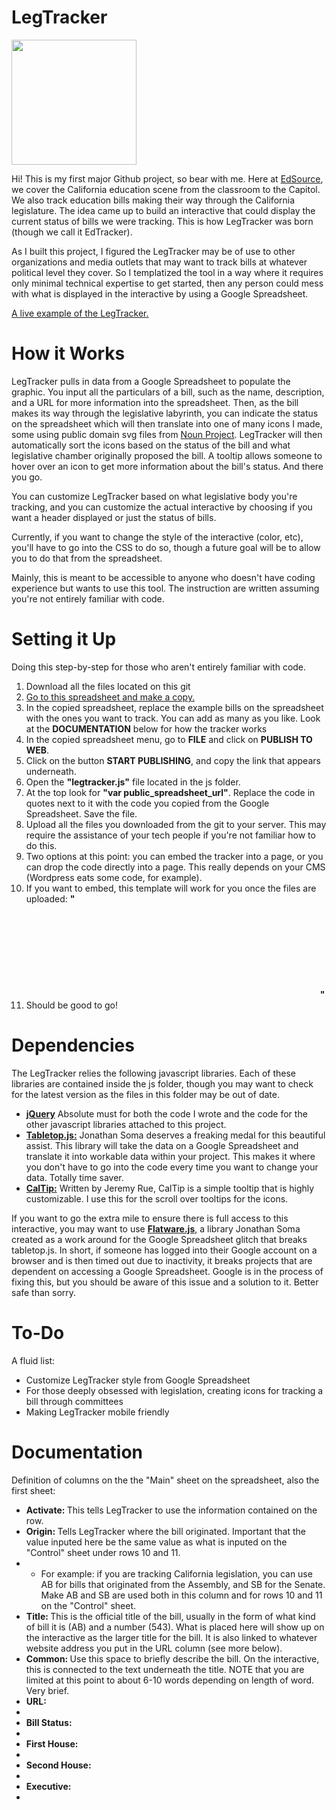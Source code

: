 LegTracker
==========
<img width="200" src="http://edsource.org/today/wp-content/iframe/topic-features/assets/edtrack.png">

Hi! This is my first major Github project, so bear with me. Here at <a href="http://edsource.org">EdSource</a>, we cover the California education scene from the classroom to the Capitol. We also track education bills making their way through the California legislature. The idea came up to build an interactive that could display the current status of bills we were tracking. This is how LegTracker was born (though we call it EdTracker).

As I built this project, I figured the LegTracker may be of use to other organizations and media outlets that may want to track bills at whatever political level they cover. So I templatized the tool in a way where it requires only minimal technical expertise to get started, then any person could mess with what is displayed in the interactive by using a Google Spreadsheet.

<a href="http://www.edsource.org/today/2013/37469/37469">A live example of the LegTracker.</a>

<h1>How it Works</h1>

LegTracker pulls in data from a Google Spreadsheet to populate the graphic. You input all the particulars of a bill, such as the name, description, and a URL for more information into the spreadsheet. Then, as the bill makes its way through the legislative labyrinth, you can indicate the status on the spreadsheet which will then translate into one of many icons I made, some using public domain svg files from <a href="http://thenounproject.com">Noun Project</a>. LegTracker will then automatically sort the icons based on the status of the bill and what legislative chamber originally proposed the bill. A tooltip allows someone to hover over an icon to get more information about the bill's status. And there you go.

You can customize LegTracker based on what legislative body you're tracking, and you can customize the actual interactive by choosing if you want a header displayed or just the status of bills.

Currently, if you want to change the style of the interactive (color, etc), you'll have to go into the CSS to do so, though a future goal will be to allow you to do that from the spreadsheet.

Mainly, this is meant to be accessible to anyone who doesn't have coding experience but wants to use this tool. The instruction are written assuming you're not entirely familiar with code. 

<h1>Setting it Up</h1>
Doing this step-by-step for those who aren't entirely familiar with code. 
<ol>
	<li>Download all the files located on this git</li>
	<li><a href="https://docs.google.com/spreadsheet/ccc?key=0AnZDmytGK63SdGtkak9kc1BtYlZndWxmd0pIU3JVUFE#gid=0">Go to this spreadsheet and make a copy.</a></li>
	<li>In the copied spreadsheet, replace the example bills on the spreadsheet with the ones you want to track. You can add as many as you like. Look at the <strong>DOCUMENTATION</strong> below for how the tracker works</li>
	<li>In the copied spreadsheet menu, go to <strong>FILE</strong> and click on <strong>PUBLISH TO WEB</strong>.</li>
	<li>Click on the button <strong>START PUBLISHING</strong>, and copy the link that appears underneath.</li>
	<li>Open the <strong>"legtracker.js"</strong> file located in the js folder.</li>
	<li>At the top look for <strong>"var public_spreadsheet_url"</strong>. Replace the code in quotes next to it with the code you copied from the Google Spreadsheet. Save the file.</li>
	<li>Upload all the files you downloaded from the git to your server. This may require the assistance of your tech people if you're not familiar how to do this.</li>
	<li>Two options at this point: you can embed the tracker into a page, or you can drop the code directly into a page. This really depends on your CMS (Wordpress eats some code, for example).</li>
	<li>If you want to embed, this template will work for you once the files are uploaded: <strong>"<iframe src"ENTER THE URL OF THE legtracker.html FILE" width="470" height="THIS DEPENDS ON NUMBER OF BILLS BEING TRACKED - YOU WILL HAVE TO PLAY WITH THIS" frameborder="0" scrolling="no"></iframe>"</strong></li>
	<li>Should be good to go!</li>
</ol>
<h1>Dependencies</h1>

The LegTracker relies the following javascript libraries. Each of these libraries are contained inside the js folder, though you may want to check for the latest version as the files in this folder may be out of date. 

<ul>
	<li><strong><a href="http://jquery.com/">jQuery</a></strong> Absolute must for both the code I wrote and the code for the other javascript libraries attached to this project.</li>
	<li><strong><a href="https://github.com/jsoma/tabletop">Tabletop.js:</a></strong> Jonathan Soma deserves a freaking medal for this beautiful assist. This library will take the data on a Google Spreadsheet and translate it into workable data within your project. This makes it where you don't have to go into the code every time you want to change your data. Totally time saver.</li>
	<li><strong><a href="https://github.com/jrue/CalTip">CalTip:</a></strong> Written by Jeremy Rue, CalTip is a simple tooltip that is highly customizable. I use this for the scroll over tooltips for the icons.</li>	
</ul>

If you want to go the extra mile to ensure there is full access to this interactive, you may want to use <strong><a href="https://github.com/jsoma/flatware">Flatware.js</a></strong>, a library Jonathan Soma created as a work around for the Google Spreadsheet glitch that breaks tabletop.js. In short, if someone has logged into their Google account on a browser and is then timed out due to inactivity, it breaks projects that are dependent on accessing a Google Spreadsheet. Google is in the process of fixing this, but you should be aware of this issue and a solution to it. Better safe than sorry. 

<h1>To-Do</h1>
A fluid list:
<ul>
	<li>Customize LegTracker style from Google Spreadsheet</li>
	<li>For those deeply obsessed with legislation, creating icons for tracking a bill through committees</li>
	<li>Making LegTracker mobile friendly</li>
</ul>

<h1>Documentation</h1>

Definition of columns on the the "Main" sheet on the spreadsheet, also the first sheet:

<ul>
	<strong><li>Activate: </strong> This tells LegTracker to use the information contained on the row. 
	<strong><li>Origin: </strong> Tells LegTracker where the bill originated. Important that the value inputed here be the same value as what is inputed on the "Control" sheet under rows 10 and 11. <li>
		<ul>
			<li>For example: if you are tracking California legislation, you can use AB for bills that originated from the Assembly, and SB for the Senate. Make AB and SB are used both in this column and for rows 10 and 11 on the "Control" sheet.</li>
		</ul>
	<strong><li>Title: </strong>This is the official title of the bill, usually in the form of what kind of bill it is (AB) and a number (543). What is placed here will show up on the interactive as the larger title for the bill. It is also linked to whatever website address you put in the URL column (see more below).</li>
	<strong><li>Common: </strong> Use this space to briefly describe the bill. On the interactive, this is connected to the text underneath the title. NOTE that you are limited at this point to about 6-10 words depending on length of word. Very brief.	</li>
	<strong><li>URL: </strong> <li>
	<strong><li>Bill Status: </strong> <li>
	<strong><li>First House: </strong> <li>
	<strong><li>Second House: </strong> <li>	
	<strong><li>Executive: </strong> <li>
</ul>






